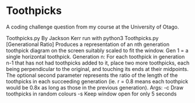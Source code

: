 # Toothpicks

A coding challenge question from my course at the University of Otago.

Toothpicks.py By Jackson Kerr
    run with python3 Toothpicks.py <Generation> [Generational Ratio]
    Produces a representation of an nth generation toothpick diagram
    on the screen suitably scaled to fit the window.
    Gen 1 = a single horizontal toothpick.
    Generation n:
        For each toothpick in generation n-1 that has not had toothpicks 
        added to it, place two more toothpicks, each being perpendicular 
        to the original, and touching its ends at their midpoints.
    The optional second parameter represents the ratio of the length of 
    the toothpicks in each succeeding generation (ie. r = 0.8 means each 
    toothpick would be 0.8x as long as those in the previous generation).
    Args:
        -c Draw toothpicks in random colours
        -s Keep window open for only 5 seconds
